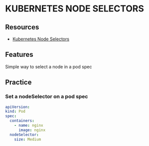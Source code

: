 # KUBERNETES NODE SELECTORS

## Resources

- [Kubernetes Node Selectors](https://kubernetes.io/docs/concepts/scheduling-eviction/assign-pod-node/#nodeselector)

## Features
Simple way to select a node in a pod spec

## Practice

### Set a nodeSelector on a pod spec

```yml
apiVersion: 
kind: Pod
spec:
  containers:
    - name: nginx
      image: nginx
  nodeSelector:
    size: Medium
```
